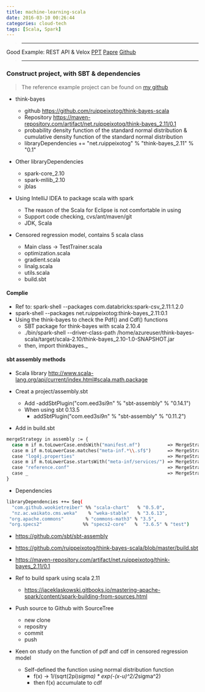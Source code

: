 ```yaml
---
title: machine-learning-scala
date: 2016-03-10 00:26:44
categories: cloud-tech
tags: [Scala, Spark]
---
```



>****************************************************
Good Example: REST API & Velox
[PPT](http://www.slideshare.net/dscrankshaw/veloxampcamp5-final)
[Papre](http://arxiv.org/pdf/1409.3809v2.pdf)
[Github](https://github.com/amplab/velox-modelserver)
>****************************************************

### Construct project, with SBT & dependencies
> The reference example project can be found on [my github](https://snakecy.github.io)

<!--more-->

- think-bayes
  - github https://github.com/ruippeixotog/think-bayes-scala
  - Repository  https://maven-repository.com/artifact/net.ruippeixotog/think-bayes_2.11/0.1
  - probability density function of the standard normal distribution & cumulative density function of the standard normal distribution
  - libraryDependencies += "net.ruippeixotog" % "think-bayes_2.11" % "0.1"

- Other libraryDependencies
  - spark-core_2.10
  - spark-mllib_2.10
  - jblas

- Using IntelliJ IDEA to package scala with spark
  - The reason of the Scala for Eclipse is not comfortable in using
  - Support code checking, cvs/ant/maven/git
  - JDK, Scala

- Censored regression model, contains 5 scala class
  - Main class -> TestTrainer.scala
  - optimization.scala
  - gradient.scala
  - linalg.scala
  - utils.scala
  - build.sbt


#### Complie

- Ref to: spark-shell --packages com.databricks:spark-csv_2.11:1.2.0
- spark-shell --packages net.ruippeixotog:think-bayes_2.11:0.1
- Using the think-bayes to check the Pdf() and Cdf() functions
  - SBT package for think-bayes with scala 2.10.4
  - ./bin/spark-shell --driver-class-path /home/azureuser/think-bayes-scala/target/scala-2.10/think-bayes_2.10-1.0-SNAPSHOT.jar
  - then, import thinkbayes._

#### sbt assembly methods

- Scala library
http://www.scala-lang.org/api/current/index.html#scala.math.package

- Creat a project/assembly.sbt
  - Add
    -addSbtPlugin("com.eed3si9n" % "sbt-assembly" % "0.14.1")
  - When using sbt 0.13.5
    - addSbtPlugin("com.eed3si9n" % "sbt-assembly" % "0.11.2")

- Add in build.sbt

``` bash
mergeStrategy in assembly := {
  case m if m.toLowerCase.endsWith("manifest.mf")          => MergeStrategy.discard
  case m if m.toLowerCase.matches("meta-inf.*\\.sf$")      => MergeStrategy.discard
  case "log4j.properties"                                  => MergeStrategy.discard
  case m if m.toLowerCase.startsWith("meta-inf/services/") => MergeStrategy.filterDistinctLines
  case "reference.conf"                                    => MergeStrategy.concat
  case _                                                   => MergeStrategy.first
}
```

- Dependencies

``` bash
libraryDependencies ++= Seq(
  "com.github.wookietreiber" %% "scala-chart"   % "0.5.0",
  "nz.ac.waikato.cms.weka"    % "weka-stable"   % "3.6.13",  
 "org.apache.commons"        % "commons-math3" % "3.5",  
 "org.specs2"               %% "specs2-core"   %  "3.6.5" % "test")
```


- https://github.com/sbt/sbt-assembly
- https://github.com/ruippeixotog/think-bayes-scala/blob/master/build.sbt
- https://maven-repository.com/artifact/net.ruippeixotog/think-bayes_2.11/0.1

- Ref to build spark using scala 2.11
  - https://jaceklaskowski.gitbooks.io/mastering-apache-spark/content/spark-building-from-sources.html  

* Push source to Github with SourceTree
  - new clone
  - repositry
  - commit
  - push

* Keen on study on the function of pdf and cdf in censored regression model
  - Self-defined the function using normal distribution function
    - f(x) -> 1/(sqrt(2pi)*sigma) * exp(-(x-u)^2/2*sigma^2)
    - then f(x) accumulate to cdf
